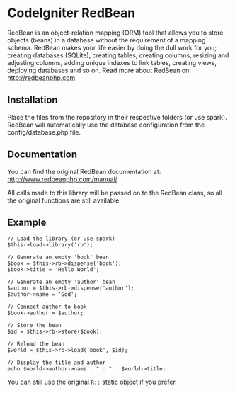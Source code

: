 CodeIgniter RedBean
===================

RedBean is an object-relation mapping (ORM) tool that allows you to store objects (beans) in a database without the requirement of a mapping schema. RedBean makes your life easier by doing the dull work for you; creating databases (SQLite), creating tables, creating columns, resizing and adjusting columns, adding unique indexes to link tables, creating views, deploying databases and so on. Read more about RedBean on: http://redbeanphp.com

Installation
------------

Place the files from the repository in their respective folders (or use spark). RedBean will automatically use the database configuration from the config/database.php file.

Documentation
-------------

You can find the original RedBean documentation at: http://www.redbeanphp.com/manual/

All calls made to this library will be passed on to the RedBean class, so all the original functions are still available.

Example
-------

	// Load the library (or use spark)
	$this->load->library('rb');
	
	// Generate an empty 'book' bean
	$book = $this->rb->dispense('book');
	$book->title = 'Hello World';
	
	// Generate an empty 'author' bean
	$author = $this->rb->dispense('author');
	$author->name = 'God';
	
	// Connect author to book
	$book->author = $author;
	
	// Store the bean
	$id = $this->rb->store($book);
	
	// Reload the bean
	$world = $this->rb->load('book', $id);
	
	// Display the title and author
	echo $world->author->name . " : " . $world->title;
	
You can still use the original `R::` static object if you prefer.
